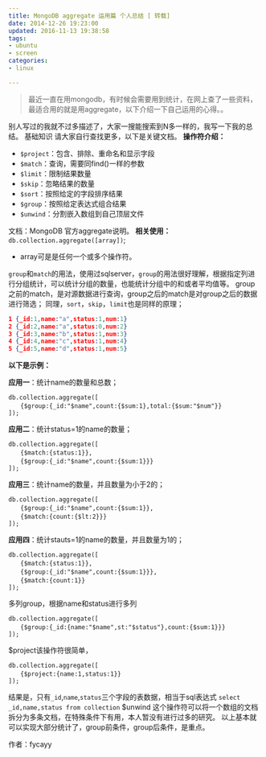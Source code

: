 ```yaml
---
title: MongoDB aggregate 运用篇 个人总结 [ 转载]
date: 2014-12-26 19:23:00
updated: 2016-11-13 19:38:58
tags: 
- ubuntu
- screen
categories: 
- linux

---
```

> 最近一直在用mongodb，有时候会需要用到统计，在网上查了一些资料，最适合用的就是用aggregate，以下介绍一下自己运用的心得。。

别人写过的我就不过多描述了，大家一搜能搜索到N多一样的，我写一下我的总结。
基础知识
请大家自行查找更多，以下是关键文档。
**操作符介绍：**

 - `$project`：包含、排除、重命名和显示字段
 - `$match`：查询，需要同find()一样的参数
 - `$limit`：限制结果数量
 - `$skip`：忽略结果的数量
 - `$sort`：按照给定的字段排序结果
 - `$group`：按照给定表达式组合结果
 - `$unwind`：分割嵌入数组到自己顶层文件


<!--more-->


文档：MongoDB 官方aggregate说明。
**相关使用：**
`db.collection.aggregate([array])`;

 - array可是是任何一个或多个操作符。

`group`和`match`的用法，使用过sqlserver，`group`的用法很好理解，根据指定列进行分组统计，可以统计分组的数量，也能统计分组中的和或者平均值等。
group之前的match，是对源数据进行查询，group之后的match是对group之后的数据进行筛选；
同理，`sort`，`skip`，`limit`也是同样的原理；
```json
1 {_id:1,name:"a",status:1,num:1}
2 {_id:2,name:"a",status:0,num:2}
3 {_id:3,name:"b",status:1,num:3}
4 {_id:4,name:"c",status:1,num:4}
5 {_id:5,name:"d",status:1,num:5}
```
**以下是示例：**

**应用一**：统计name的数量和总数；
```
db.collection.aggregate([
　　{$group:{_id:"$name",count:{$sum:1},total:{$sum:"$num"}}
]);
```

**应用二**：统计status=1的name的数量；
```
db.collection.aggregate([
　　{$match:{status:1}},
　　{$group:{_id:"$name",count:{$sum:1}}}
]);
```

**应用三**：统计name的数量，并且数量为小于2的；
```
db.collection.aggregate([
　　{$group:{_id:"$name",count:{$sum:1}},
　　{$match:{count:{$lt:2}}}
]);
```
**应用四**：统计stauts=1的name的数量，并且数量为1的；
```
db.collection.aggregate([
　　{$match:{status:1}},
　　{$group:{_id:"$name",count:{$sum:1}}},
　　{$match:{count:1}}
]);
```
多列group，根据name和status进行多列
```
db.collection.aggregate([
　　{$group:{_id:{name:"$name",st:"$status"},count:{$sum:1}}}
]);
```
$project该操作符很简单，

```
db.collection.aggregate([
　　{$project:{name:1,status:1}}
]);
```

结果是，只有`_id`,`name`,`status`三个字段的表数据，相当于sql表达式 `select _id,name,status from collection`
$unwind
这个操作符可以将一个数组的文档拆分为多条文档，在特殊条件下有用，本人暂没有进行过多的研究。
以上基本就可以实现大部分统计了，group前条件，group后条件，是重点。

作者：fycayy
